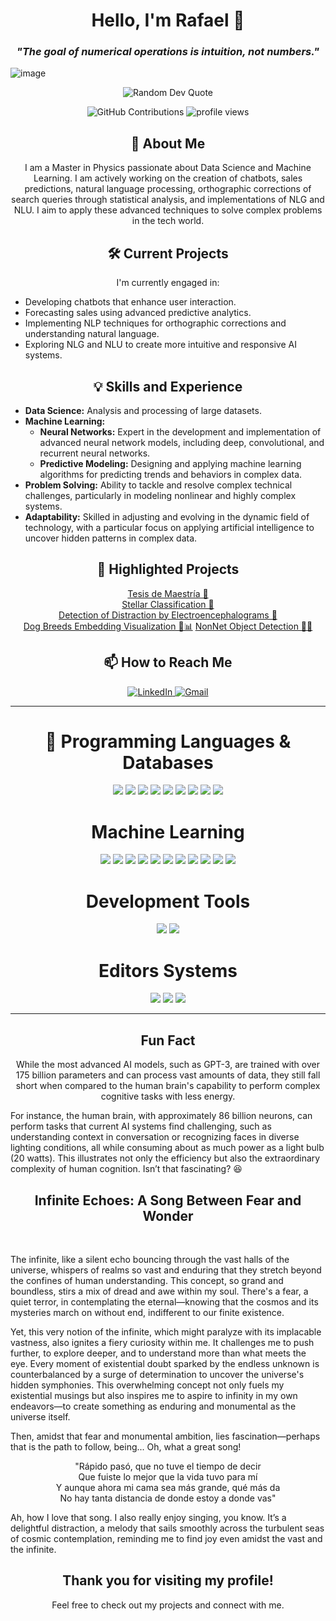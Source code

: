 <h1 align="center">Hello, I'm Rafael 👋</h1>
<h3 align="center"><em>"The goal of numerical operations is intuition, not numbers."</em></h3>

![image](https://github.com/RafaSanCed/RafaSanCed/assets/110432965/d93584f7-2649-4665-a3b2-7a2ef0ec068c)
<p align="center">
  <img src="https://quotes-github-readme.vercel.app/api?type=horizontal&theme=dark" alt="Random Dev Quote">
</p>


<p align="center">
  <img src="https://img.shields.io/badge/Contributions-12345-brightgreen" alt="GitHub Contributions">

  <img src="https://komarev.com/ghpvc/?username=RafaSanCed" alt="profile views">
</p>


<h2 align="center">🚀 About Me</h2>
<p align="center">
I am a Master in Physics passionate about Data Science and Machine Learning. I am actively working on the creation of chatbots, sales predictions, natural language processing, orthographic corrections of search queries through statistical analysis, and implementations of NLG and NLU. I aim to apply these advanced techniques to solve complex problems in the tech world.
</p>

<h2 align="center">🛠️ Current Projects</h2>
<p align="center">
I'm currently engaged in:
<ul>
  <li>Developing chatbots that enhance user interaction.</li>
  <li>Forecasting sales using advanced predictive analytics.</li>
  <li>Implementing NLP techniques for orthographic corrections and understanding natural language.</li>
  <li>Exploring NLG and NLU to create more intuitive and responsive AI systems.</li>
</ul>
</p>


<h2 align="center">💡 Skills and Experience</h2>
<ul>
  <li><strong>Data Science:</strong> Analysis and processing of large datasets.</li>
  <li><strong>Machine Learning:</strong>
    <ul>
      <li><strong>Neural Networks:</strong> Expert in the development and implementation of advanced neural network models, including deep, convolutional, and recurrent neural networks.</li>
      <li><strong>Predictive Modeling:</strong> Designing and applying machine learning algorithms for predicting trends and behaviors in complex data.</li>
    </ul>
  </li>
  <li><strong>Problem Solving:</strong> Ability to tackle and resolve complex technical challenges, particularly in modeling nonlinear and highly complex systems.</li>
  <li><strong>Adaptability:</strong> Skilled in adjusting and evolving in the dynamic field of technology, with a particular focus on applying artificial intelligence to uncover hidden patterns in complex data.</li>
</ul>

<h2 align="center">🌟 Highlighted Projects</h2>
<p align="center">
  <a href="https://github.com/RafaSanCed/Tesis-Maestría">Tesis de Maestría 📓</a><br>
  <a href="https://github.com/RafaSanCed/Clasificación-estelar-mediante-Machine-Learning.-Un-enfoque-diferente-de-la-ciencia">Stellar Classification 💫</a><br>
  <a href="https://github.com/RafaSanCed/Detection_of_distraction_by_electroencephalograms">Detection of Distraction by Electroencephalograms 🧠</a><br>
  <a href="https://github.com/RafaSanCed/dog-breeds-embedding">Dog Breeds Embedding Visualization 🐶📊</a>
  <a href="https://github.com/RafaSanCed/ImageDetection-NoNN">NonNet Object Detection 🚫🤖</a>

</p>

<h2 align="center">📫 How to Reach Me</h2>
<p align="center">
  <a href="https://www.linkedin.com/in/rafael-sánchez-cedillo-75a50221b">
    <img src="https://img.shields.io/badge/-LINKEDIN-0077B5?style=for-the-badge&logo=linkedin&logoColor=white" alt="LinkedIn">
  </a>
  <a href="mailto:rscedillo35@gmail.com">
    <img src="https://img.shields.io/badge/-GMAIL-D14836?style=for-the-badge&logo=gmail&logoColor=white" alt="Gmail">
  </a>
</p>

---

<h1 align="center">🔧 Programming Languages & Databases</h1>
<p align="center">
  <img src="https://img.shields.io/badge/%20-%23323330.svg?&style=for-the-badge&logo=C&logoColor=white"/>
  <img src="https://img.shields.io/badge/c++%20-%2300599C.svg?&style=for-the-badge&logo=c%2B%2B&ogoColor=white"/>
    <img src="https://img.shields.io/badge/python%20-00BFFF.svg?&style=for-the-badge&logo=python&logoColor=white"/>
  <img src="https://img.shields.io/badge/mysql%20-005EFF.svg?&style=for-the-badge&logo=mysql&logoColor=white"/>
  <img src="https://img.shields.io/badge/postgresql%20-%231572B6.svg?&style=for-the-badge&logo=postgresql&logoColor=white"/>
  <img src="https://img.shields.io/badge/MongoDB-%2347A248.svg?style=for-the-badge&logo=mongodb&logoColor=white"/>
  <img src="https://img.shields.io/badge/html5%20-%23E34F26.svg?&style=for-the-badge&logo=html5&logoColor=white"/>
  <img src="https://img.shields.io/badge/javascript%20-%23F7DF1E.svg?&style=for-the-badge&logo=javascript&logoColor=black"/>
  <img src="https://img.shields.io/badge/css3%20-%231572B6.svg?&style=for-the-badge&logo=css3&logoColor=white"/>

</p>

<h1 align="center">Machine Learning</h1>
<p align="center">
  <img src="https://img.shields.io/badge/Keras-%23D00000.svg?style=for-the-badge&logo=Keras&logoColor=white"/>
  <img src="https://img.shields.io/badge/TensorFlow-%23FF6F00.svg?style=for-the-badge&logo=TensorFlow&logoColor=white"/>
  <img src="https://img.shields.io/badge/Matplotlib-%23ffffff.svg?style=for-the-badge&logo=Matplotlib&logoColor=black"/>
  <img src="https://img.shields.io/badge/numpy-%23013243.svg?style=for-the-badge&logo=numpy&logoColor=white"/>
  <img src="https://img.shields.io/badge/pandas-%23150458.svg?style=for-the-badge&logo=pandas&logoColor=white"/>
  <img src="https://img.shields.io/badge/Plotly-%233F4F75.svg?style=for-the-badge&logo=plotly&logoColor=white"/>
  <img src="https://img.shields.io/badge/scikit--learn-%23F7931E.svg?style=for-the-badge&logo=scikit-learn&logoColor=white"/>
  <img src="https://img.shields.io/badge/Prophet-%23D00000.svg?style=for-the-badge&logo=prophet&logoColor=white"/>
  <img src="https://img.shields.io/badge/NeuralProphet-%23FF6F00.svg?style=for-the-badge&logo=neuralprophet&logoColor=white"/>
  <img src="https://img.shields.io/badge/Rasa-%231572B6.svg?style=for-the-badge&logo=rasa&logoColor=white"/>
  <img src="https://img.shields.io/badge/HuggingFace-%23FF6F00.svg?style=for-the-badge&logo=huggingface&logoColor=white"/>
</p>

<h1 align="center">Development Tools</h1>
<p align="center">
  <img src="https://img.shields.io/badge/wolfram%20-DD1100.svg?&style=for-the-badge&logo=wolfram&logoColor=white"/>
  <img src="https://img.shields.io/badge/Git-F05032?style=for-the-badge&logo=git&logoColor=white"/>
</p>

<h1 align="center">Editors Systems</h1>
<p align="center">
  <img src="https://img.shields.io/badge/Visual%20Studio%20Code-007ACC?style=for-the-badge&logo=visual-studio-code&logoColor=white"/>
  <img src="https://img.shields.io/badge/LaTeX-008080?style=for-the-badge&logo=latex&logoColor=white"/>
  <img src="https://img.shields.io/badge/Jupyter-%23F37626.svg?style=for-the-badge&logo=Jupyter&logoColor=white"/>
</p>

<hr/>

<h2 align="center">Fun Fact</h2>
<p align="center">
While the most advanced AI models, such as GPT-3, are trained with over 175 billion parameters and can process vast amounts of data, they still fall short when compared to the human brain's capability to perform complex cognitive tasks with less energy. 
 
<br>

For instance, the human brain, with approximately 86 billion neurons, can perform tasks that current AI systems find challenging, such as understanding context in conversation or recognizing faces in diverse lighting conditions, all while consuming about as much power as a light bulb (20 watts). This illustrates not only the efficiency but also the extraordinary complexity of human cognition. Isn’t that fascinating? 😆
</p>

<h2 align="center">Infinite Echoes: A Song Between Fear and Wonder</h2>
<p align="center">
<br>

The infinite, like a silent echo bouncing through the vast halls of the universe, whispers of realms so vast and enduring that they stretch beyond the confines of human understanding. This concept, so grand and boundless, stirs a mix of dread and awe within my soul. There's a fear, a quiet terror, in contemplating the eternal—knowing that the cosmos and its mysteries march on without end, indifferent to our finite existence.
<br>

Yet, this very notion of the infinite, which might paralyze with its implacable vastness, also ignites a fiery curiosity within me. It challenges me to push further, to explore deeper, and to understand more than what meets the eye. Every moment of existential doubt sparked by the endless unknown is counterbalanced by a surge of determination to uncover the universe's hidden symphonies. This overwhelming concept not only fuels my existential musings but also inspires me to aspire to infinity in my own endeavors—to create something as enduring and monumental as the universe itself.
<br>

Then, amidst that fear and monumental ambition, lies fascination—perhaps that is the path to follow, being... Oh, what a great song!

<p align="center">
"Rápido pasó, que no tuve el tiempo de decir<br>
Que fuiste lo mejor que la vida tuvo para mí<br>
Y aunque ahora mi cama sea más grande, qué más da<br>
No hay tanta distancia de donde estoy a donde vas"
</p>
<p align="center">

Ah, how I love that song. I also really enjoy singing, you know. It’s a delightful distraction, a melody that sails smoothly across the turbulent seas of cosmic contemplation, reminding me to find joy even amidst the vast and the infinite.
</p>

<h2 align="center">Thank you for visiting my profile!</h2>
<p align="center">Feel free to check out my projects and connect with me.</p>

